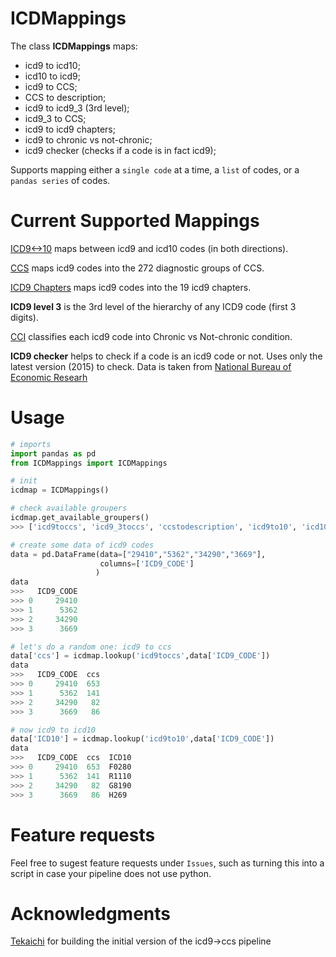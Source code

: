 # ICDMappings
 
The class **ICDMappings** maps:
- icd9 to icd10;
- icd10 to icd9;
- icd9 to CCS;
- CCS to description;
- icd9 to icd9_3 (3rd level);
- icd9_3 to CCS;
- icd9 to icd9 chapters;
- icd9 to chronic vs not-chronic;
- icd9 checker (checks if a code is in fact icd9);

Supports mapping either a `single code` at a time, a `list` of codes, or a `pandas series` of codes.

# Current Supported Mappings

[ICD9<->10](https://www.nber.org/research/data/icd-9-cm-and-icd-10-cm-and-icd-10-pcs-crosswalk-or-general-equivalence-mappings) maps between icd9 and icd10 codes (in both directions).

[CCS](https://www.hcup-us.ahrq.gov/toolssoftware/ccs/ccs.jsp) maps icd9 codes into the 272 diagnostic groups of CCS.

[ICD9 Chapters](https://icd.codes/icd9cm) maps icd9 codes into the 19 icd9 chapters.

**ICD9 level 3** is the 3rd level of the hierarchy of any ICD9 code (first 3 digits).

[CCI](https://www.hcup-us.ahrq.gov/toolssoftware/chronic/chronic.jsp) classifies each icd9 code into Chronic vs Not-chronic condition.

**ICD9 checker** helps to check if a code is an icd9 code or not. Uses only the latest version (2015) to check. Data is taken from [National Bureau of Economic Researh](https://www.nber.org/research/data/icd-9-cm-diagnosis-and-procedure-codes)


# Usage

```python
# imports
import pandas as pd
from ICDMappings import ICDMappings

# init
icdmap = ICDMappings()

# check available groupers
icdmap.get_available_groupers()
>>> ['icd9toccs', 'icd9_3toccs', 'ccstodescription', 'icd9to10', 'icd10to9', 'icd9tochapter', 'icd9_level3', 'icd9tocci', 'icd9checker']

# create some data of icd9 codes
data = pd.DataFrame(data=["29410","5362","34290","3669"],
                    columns=['ICD9_CODE']
                   )
data
>>>   ICD9_CODE
>>> 0     29410
>>> 1      5362
>>> 2     34290
>>> 3      3669

# let's do a random one: icd9 to ccs
data['ccs'] = icdmap.lookup('icd9toccs',data['ICD9_CODE'])
data
>>>   ICD9_CODE  ccs
>>> 0     29410  653
>>> 1      5362  141
>>> 2     34290   82
>>> 3      3669   86

# now icd9 to icd10
data['ICD10'] = icdmap.lookup('icd9to10',data['ICD9_CODE'])
data
>>>   ICD9_CODE  ccs  ICD10
>>> 0     29410  653  F0280
>>> 1      5362  141  R1110
>>> 2     34290   82  G8190
>>> 3      3669   86  H269
```

# Feature requests

Feel free to sugest feature requests under `Issues`, such as turning this into a script in case your pipeline does not use python.


# Acknowledgments

[Tekaichi](https://github.com/Tekaichi) for building the initial version of the icd9->ccs pipeline
